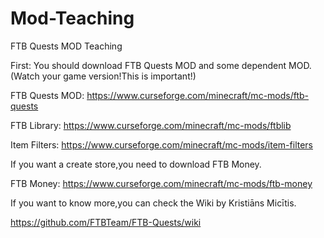 # Mod-Teaching
FTB Quests MOD Teaching

First: You should download FTB Quests MOD and some dependent MOD.(Watch your game version!This is important!)

FTB Quests MOD: https://www.curseforge.com/minecraft/mc-mods/ftb-quests

FTB Library: https://www.curseforge.com/minecraft/mc-mods/ftblib

Item Filters: https://www.curseforge.com/minecraft/mc-mods/item-filters

If you want a create store,you need to download FTB Money.

FTB Money: https://www.curseforge.com/minecraft/mc-mods/ftb-money

If you want to know more,you can check the Wiki by Kristiāns Micītis.

https://github.com/FTBTeam/FTB-Quests/wiki
